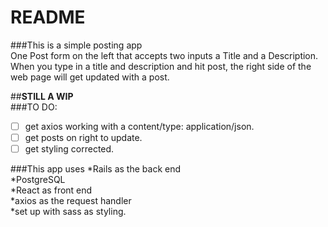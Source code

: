 # README

###This is a simple posting app<br />
One Post form on the left that accepts two inputs a Title and a Description.<br />
When you type in a title and description and hit post, the right side of the web page will get updated with a post.<br />

##**STILL A WIP**<br />
###TO DO: 
- [ ] get axios working with a content/type: application/json.<br />
- [ ] get posts on right to update.<br />
- [ ] get styling corrected.<br />

###This app uses
*Rails as the back end<br />
*PostgreSQL<br />
*React as front end<br />
*axios as the request handler<br />
*set up with sass as styling. <br />




